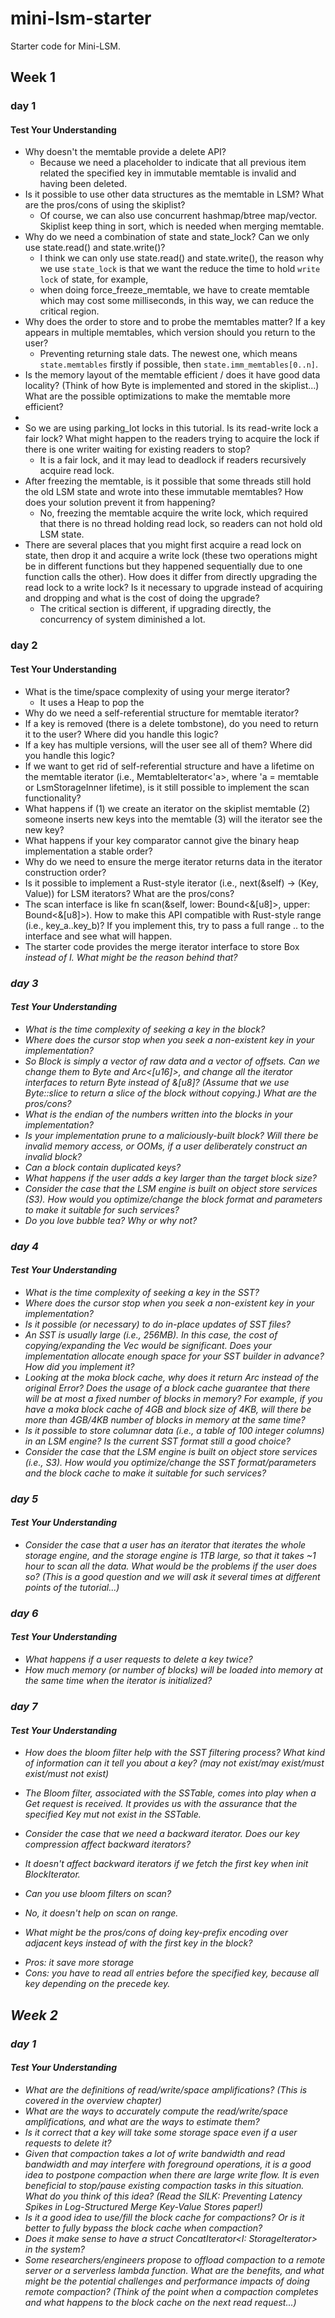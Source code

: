 # mini-lsm-starter

Starter code for Mini-LSM. 
## Week 1
### day 1
#### Test Your Understanding

* Why doesn't the memtable provide a delete API? 
  - Because we need a placeholder to indicate that all previous item related the specified key in immutable memtable is invalid and having been deleted.
* Is it possible to use other data structures as the memtable in LSM? What are the pros/cons of using the skiplist?
  - Of course, we can also use concurrent hashmap/btree map/vector. Skiplist keep thing in sort, which is needed when merging memtable.  
* Why do we need a combination of state and state_lock? Can we only use state.read() and state.write()?
  - I think we can only use state.read() and state.write(), the reason why we use `state_lock` is that we want the reduce the time to hold `write lock` of state, for example, 
  - when doing force_freeze_memtable, we have to create memtable which may cost some milliseconds, in this way, we can reduce the critical region.
* Why does the order to store and to probe the memtables matter? If a key appears in multiple memtables, which version should you return to the user?
  - Preventing returning stale dats. The newest one, which means `state.memtables` firstly if possible, then `state.imm_memtables[0..n]`.  
* Is the memory layout of the memtable efficient / does it have good data locality? (Think of how Byte is implemented and stored in the skiplist...) What are the possible optimizations to make the memtable more efficient?
* 
* So we are using parking_lot locks in this tutorial. Is its read-write lock a fair lock? What might happen to the readers trying to acquire the lock if there is one writer waiting for existing readers to stop?
  - It is a fair lock, and it may lead to deadlock if readers recursively acquire read lock. 
* After freezing the memtable, is it possible that some threads still hold the old LSM state and wrote into these immutable memtables? How does your solution prevent it from happening?
  - No, freezing the memtable acquire the write lock, which required that there is no thread holding read lock, so readers can not hold old LSM state.
* There are several places that you might first acquire a read lock on state, then drop it and acquire a write lock (these two operations might be in different functions but they happened sequentially due to one function calls the other). How does it differ from directly upgrading the read lock to a write lock? Is it necessary to upgrade instead of acquiring and dropping and what is the cost of doing the upgrade?
  - The critical section is different, if upgrading directly, the concurrency of system diminished a lot.

### day 2
#### Test Your Understanding
* What is the time/space complexity of using your merge iterator?
  - It uses a Heap to pop the 
* Why do we need a self-referential structure for memtable iterator?
* If a key is removed (there is a delete tombstone), do you need to return it to the user? Where did you handle this logic?
* If a key has multiple versions, will the user see all of them? Where did you handle this logic?
* If we want to get rid of self-referential structure and have a lifetime on the memtable iterator (i.e., MemtableIterator<'a>, where 'a = memtable or LsmStorageInner lifetime), is it still possible to implement the scan functionality?
* What happens if (1) we create an iterator on the skiplist memtable (2) someone inserts new keys into the memtable (3) will the iterator see the new key?
* What happens if your key comparator cannot give the binary heap implementation a stable order?
* Why do we need to ensure the merge iterator returns data in the iterator construction order?
* Is it possible to implement a Rust-style iterator (i.e., next(&self) -> (Key, Value)) for LSM iterators? What are the pros/cons?
* The scan interface is like fn scan(&self, lower: Bound<&[u8]>, upper: Bound<&[u8]>). How to make this API compatible with Rust-style range (i.e., key_a..key_b)? If you implement this, try to pass a full range .. to the interface and see what will happen.
* The starter code provides the merge iterator interface to store Box<I> instead of I. What might be the reason behind that?


### day 3
#### Test Your Understanding
* What is the time complexity of seeking a key in the block?
* Where does the cursor stop when you seek a non-existent key in your implementation?
* So Block is simply a vector of raw data and a vector of offsets. Can we change them to Byte and Arc<[u16]>, and change all the iterator interfaces to return Byte instead of &[u8]? (Assume that we use Byte::slice to return a slice of the block without copying.) What are the pros/cons?
* What is the endian of the numbers written into the blocks in your implementation?
* Is your implementation prune to a maliciously-built block? Will there be invalid memory access, or OOMs, if a user deliberately construct an invalid block?
* Can a block contain duplicated keys?
* What happens if the user adds a key larger than the target block size?
* Consider the case that the LSM engine is built on object store services (S3). How would you optimize/change the block format and parameters to make it suitable for such services?
* Do you love bubble tea? Why or why not?

### day 4
#### Test Your Understanding
* What is the time complexity of seeking a key in the SST?
* Where does the cursor stop when you seek a non-existent key in your implementation?
* Is it possible (or necessary) to do in-place updates of SST files?
* An SST is usually large (i.e., 256MB). In this case, the cost of copying/expanding the Vec would be significant. Does your implementation allocate enough space for your SST builder in advance? How did you implement it? 
* Looking at the moka block cache, why does it return Arc<Error> instead of the original Error? Does the usage of a block cache guarantee that there will be at most a fixed number of blocks in memory? For example, if you have a moka block cache of 4GB and block size of 4KB, will there be more than 4GB/4KB number of blocks in memory at the same time?
* Is it possible to store columnar data (i.e., a table of 100 integer columns) in an LSM engine? Is the current SST format still a good choice?
* Consider the case that the LSM engine is built on object store services (i.e., S3). How would you optimize/change the SST format/parameters and the block cache to make it suitable for such services?

### day 5
#### Test Your Understanding
* Consider the case that a user has an iterator that iterates the whole storage engine, and the storage engine is 1TB large, so that it takes ~1 hour to scan all the data. What would be the problems if the user does so? (This is a good question and we will ask it several times at different points of the tutorial...)

### day 6
#### Test Your Understanding
* What happens if a user requests to delete a key twice?
* How much memory (or number of blocks) will be loaded into memory at the same time when the iterator is initialized?

### day 7
#### Test Your Understanding  

* How does the bloom filter help with the SST filtering process? What kind of information can it tell you about a key? (may not exist/may exist/must exist/must not exist)
 - The Bloom filter, associated with the SSTable, comes into play when a Get request is received. It provides us with the assurance that the specified Key mut not exist in the SSTable.
* Consider the case that we need a backward iterator. Does our key compression affect backward iterators?
 - It doesn't affect backward iterators if we fetch the first key when init BlockIterator.
* Can you use bloom filters on scan?
 - No, it doesn't help on scan on range.
* What might be the pros/cons of doing key-prefix encoding over adjacent keys instead of with the first key in the block?
 - Pros: it save more storage
 - Cons: you have to read all entries before the specified key, because all key depending on the precede key.

## Week 2
### day 1
#### Test Your Understanding

* What are the definitions of read/write/space amplifications? (This is covered in the overview chapter)
* What are the ways to accurately compute the read/write/space amplifications, and what are the ways to estimate them?
* Is it correct that a key will take some storage space even if a user requests to delete it?
* Given that compaction takes a lot of write bandwidth and read bandwidth and may interfere with foreground operations, it is a good idea to postpone compaction when there are large write flow. It is even beneficial to stop/pause existing compaction tasks in this situation. What do you think of this idea? (Read the SILK: Preventing Latency Spikes in Log-Structured Merge Key-Value Stores paper!)
* Is it a good idea to use/fill the block cache for compactions? Or is it better to fully bypass the block cache when compaction?
* Does it make sense to have a struct ConcatIterator<I: StorageIterator> in the system?
* Some researchers/engineers propose to offload compaction to a remote server or a serverless lambda function. What are the benefits, and what might be the potential challenges and performance impacts of doing remote compaction? (Think of the point when a compaction completes and what happens to the block cache on the next read request...)